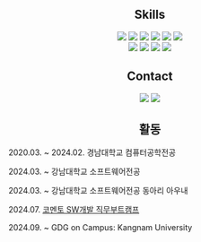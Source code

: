 <h2 align="center">Skills</h2>

<p align="center">
<img src="https://img.shields.io/badge/HTML-239120?style=for-the-badge&logo=html5&logoColor=white"/></a>
<img src="https://img.shields.io/badge/CSS-239120?&style=for-the-badge&logo=css3&logoColor=white"/></a>
<img src="https://img.shields.io/badge/JavaScript-F7DF1E?style=for-the-badge&logo=JavaScript&logoColor=white"/></a>
<img src="https://img.shields.io/badge/C-00599C?style=for-the-badge&logo=c&logoColor=white"/></a>
<img src="https://img.shields.io/badge/Python-3776AB?style=for-the-badge&logo=python&logoColor=white"/></a>
<img src="https://img.shields.io/badge/Java-ED8B00?style=for-the-badge&logo=openjdk&logoColor=white"/></a>
<br>
<img src="https://img.shields.io/badge/Spring Boot-6DB33F?style=for-the-badge&logo=spring&logoColor=white"/></a>
<img src="https://img.shields.io/badge/Django-092E20?style=for-the-badge&logo=django&logoColor=white"/></a>
<img src="https://img.shields.io/badge/React Native-61DAFB?style=for-the-badge&logo=react&logoColor=white"/></a>
<img src="https://img.shields.io/badge/MySQL-00000F?style=for-the-badge&logo=mysql&logoColor=white"/></a>
</p>

<h2 align="center">Contact</h2>

<p align="center">
<a href="https://blog.naver.com/kanden9999">
  <img src="https://img.shields.io/badge/Naver Blog-03C75A?style=for-the-badge&logo=Naver&logoColor=white"/></a>
</a>
<a href="mailto:heroria0503@gmail.com">
  <img src="https://img.shields.io/badge/Gmail-D14836?style=for-the-badge&logo=gmail&logoColor=white"/></a>
</a>
</p>

<h2 align="center">활동</h2>

2020.03. ~ 2024.02. 경남대학교 컴퓨터공학전공

2024.03. ~ 강남대학교 소프트웨어전공

2024.03. ~ 강남대학교 소프트웨어전공 동아리 아우내

2024.07. [코멘토 SW개발 직무부트캠프](https://blog.naver.com/kanden9999/223573949073)

2024.09. ~ GDG on Campus: Kangnam University
